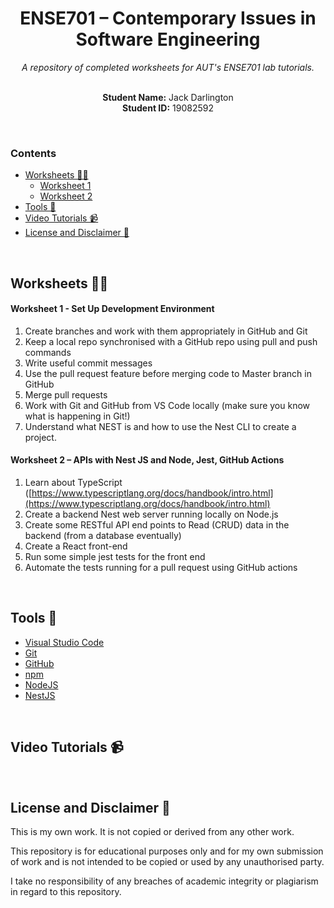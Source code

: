 <h1 align="center">ENSE701 – Contemporary Issues in Software Engineering</h1>
<div align="center">
  <i>A repository of completed worksheets for AUT's ENSE701 lab tutorials.</i>
  <br/>
  <br/>
  <p>
    <b>Student Name:</b> Jack Darlington<br/>
    <b>Student ID:</b> 19082592
  </p>
</div>
<br/>

### Contents
  - [Worksheets 👨‍💻](#worksheets-)
      - [Worksheet 1](#worksheet-1-)
      - [Worksheet 2](#worksheet-2-)
  - [Tools 🧰](#tools-)
  - [Video Tutorials 📹](#video-tutorials-)
  - [License and Disclaimer 📄](#license-and-disclaimer-)

<br/>

## Worksheets 👨‍💻

#### Worksheet 1 - Set Up Development Environment
1. Create branches and work with them appropriately in GitHub and Git
2. Keep a local repo synchronised with a GitHub repo using pull and push commands
3. Write useful commit messages
4. Use the pull request feature before merging code to Master branch in GitHub
5. Merge pull requests 
6. Work with Git and GitHub from VS Code locally (make sure you know what is happening in Git!)
7. Understand what NEST is and how to use the Nest CLI to create a project.

#### Worksheet 2 – APIs with Nest JS and Node, Jest, GitHub Actions
1. Learn about TypeScript ([https://www.typescriptlang.org/docs/handbook/intro.html](https://www.typescriptlang.org/docs/handbook/intro.html)
2. Create a backend Nest web server running locally on Node.js
3. Create some RESTful API end points to Read (CRUD) data in the backend (from a database eventually)
4. Create a React front-end
5. Run some simple jest tests for the front end
6. Automate the tests running for a pull request using GitHub actions

<br/>

## Tools 🧰
- [Visual Studio Code](https://code.visualstudio.com/)
- [Git](https://git-scm.com/)
- [GitHub](https://github.com/join/)
- [npm](https://www.npmjs.com/)
- [NodeJS](https://nodejs.org/)
- [NestJS](https://nestjs.com/)

<br/>

## Video Tutorials 📹

<br/>

## License and Disclaimer 📄

This is my own work. It is not copied or derived from any other work.

This repository is for educational purposes only and for my own submission of work 
and is not intended to be copied or used by any unauthorised party.

I take no responsibility of any breaches of academic integrity or plagiarism in 
regard to this repository.
